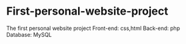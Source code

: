 # First-personal-website-project
The first personal website project
Front-end: css,html
Back-end: php
Database: MySQL
